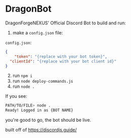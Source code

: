 # DragonBot
DragonForgeNEXUS' Official Discord Bot
to build and run:
1. make a `config.json` file:

`config.json`:
```json
{
	"token": "{replace with your bot token}",
  "clientId": "{replace with your bot client id}"
}
```

2. run `npm i`
3. run `node deploy-commands.js`
4. run `node .`

If you see:
```sh
PATH/TO/FILE> node .
Ready! Logged in as {BOT NAME}
```
you're good to go, the bot should be live.

built off of https://discordjs.guide/